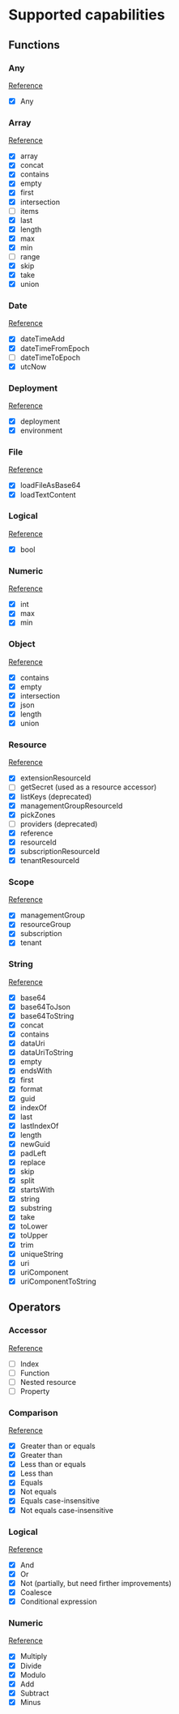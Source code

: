 # Supported capabilities

## Functions

### Any

[Reference](https://docs.microsoft.com/en-us/azure/azure-resource-manager/bicep/bicep-functions-any)

- [x] Any

### Array

[Reference](https://docs.microsoft.com/en-us/azure/azure-resource-manager/bicep/bicep-functions-array)

- [x] array
- [x] concat
- [x] contains
- [x] empty
- [x] first
- [x] intersection
- [ ] items
- [x] last
- [x] length
- [x] max
- [x] min
- [ ] range
- [x] skip
- [x] take
- [x] union

### Date

[Reference](https://docs.microsoft.com/en-us/azure/azure-resource-manager/bicep/bicep-functions-date)

- [x] dateTimeAdd
- [x] dateTimeFromEpoch
- [ ] dateTimeToEpoch
- [x] utcNow

### Deployment

[Reference](https://docs.microsoft.com/en-us/azure/azure-resource-manager/bicep/bicep-functions-deployment)

- [x] deployment
- [x] environment

### File

[Reference](https://docs.microsoft.com/en-us/azure/azure-resource-manager/bicep/bicep-functions-files)

- [x] loadFileAsBase64
- [x] loadTextContent

### Logical

[Reference](https://docs.microsoft.com/en-us/azure/azure-resource-manager/bicep/bicep-functions-logical)

- [x] bool

### Numeric

[Reference](https://docs.microsoft.com/en-us/azure/azure-resource-manager/bicep/bicep-functions-numeric)

- [x] int
- [x] max
- [x] min

### Object

[Reference](https://docs.microsoft.com/en-us/azure/azure-resource-manager/bicep/bicep-functions-object)

- [x] contains
- [x] empty
- [x] intersection
- [x] json
- [x] length
- [x] union

### Resource

[Reference](https://docs.microsoft.com/en-us/azure/azure-resource-manager/bicep/bicep-functions-resource)

- [x] extensionResourceId
- [ ] getSecret (used as a resource accessor)
- [x] listKeys (deprecated)
- [x] managementGroupResourceId
- [x] pickZones
- [ ] providers (deprecated)
- [x] reference
- [x] resourceId
- [x] subscriptionResourceId
- [x] tenantResourceId

### Scope

[Reference](https://docs.microsoft.com/en-us/azure/azure-resource-manager/bicep/bicep-functions-scope)

- [x] managementGroup
- [x] resourceGroup
- [x] subscription
- [x] tenant

### String

[Reference](https://docs.microsoft.com/en-us/azure/azure-resource-manager/bicep/bicep-functions-string)

- [x] base64
- [x] base64ToJson
- [x] base64ToString
- [x] concat
- [x] contains
- [x] dataUri
- [x] dataUriToString
- [x] empty
- [x] endsWith
- [x] first
- [x] format
- [x] guid
- [x] indexOf
- [x] last
- [x] lastIndexOf
- [x] length
- [x] newGuid
- [x] padLeft
- [x] replace
- [x] skip
- [x] split
- [x] startsWith
- [x] string
- [x] substring
- [x] take
- [x] toLower
- [x] toUpper
- [x] trim
- [x] uniqueString
- [x] uri
- [x] uriComponent
- [x] uriComponentToString

## Operators

### Accessor

[Reference](https://docs.microsoft.com/en-us/azure/azure-resource-manager/bicep/operators-access)

- [ ] Index
- [ ] Function
- [ ] Nested resource
- [ ] Property

### Comparison

[Reference](https://docs.microsoft.com/en-us/azure/azure-resource-manager/bicep/operators-comparison)

- [x] Greater than or equals
- [x] Greater than
- [x] Less than or equals
- [x] Less than
- [x] Equals
- [x] Not equals
- [x] Equals case-insensitive
- [x] Not equals case-insensitive

### Logical

[Reference](https://docs.microsoft.com/en-us/azure/azure-resource-manager/bicep/operators-logical)

- [x] And
- [x] Or
- [x] Not (partially, but need firther improvements)
- [x] Coalesce
- [x] Conditional expression

### Numeric

[Reference](https://docs.microsoft.com/en-us/azure/azure-resource-manager/bicep/operators-numeric)

- [x] Multiply
- [x] Divide
- [x] Modulo
- [x] Add
- [x] Subtract
- [x] Minus
